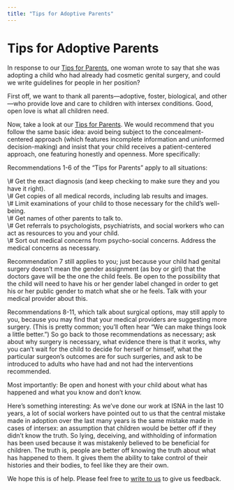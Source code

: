 ```yaml
---
title: "Tips for Adoptive Parents"
---
```


# Tips for Adoptive Parents

<p>In response to our <a href="/articles/tips%5C_for%5C_parents">Tips for Parents</a>, one woman wrote to say that she was adopting a child who had already had cosmetic genital surgery, and could we write guidelines for people in her position?  </p>

<p>First off, we want to thank all parents&#8212;adoptive, foster, biological, and other&#8212;who provide love and care to children with intersex conditions. Good, open love is what all children need.  </p>

<p>Now, take a look at our <a href="/articles/tips%5C_for%5C_parents">Tips for Parents</a>. We would recommend that you follow the same basic idea: avoid being subject to the concealment-centered approach (which features incomplete information and uninformed decision-making) and insist that your child receives a patient-centered approach, one featuring honestly and openness. More specifically:  </p>

<p>Recommendations 1-6 of the &#8220;Tips for Parents&#8221; apply to all situations:  </p>

<p>\# Get the exact diagnosis (and keep checking to make sure they and you have it right).  <br />
\# Get copies of all medical records, including lab results and images.  <br />
\# Limit examinations of your child to those necessary for the child&#8217;s well-being.  <br />
\# Get names of other parents to talk to.  <br />
\# Get referrals to psychologists, psychiatrists, and social workers who can act as resources to you and your child.  <br />
\# Sort out medical concerns from psycho-social concerns. Address the medical concerns as necessary.  </p>

<p>Recommendation 7 still applies to you; just because your child had genital surgery doesn&#8217;t mean the gender assignment (as boy or girl) that the doctors gave will be the one the child feels. Be open to the possibility that the child will need to have his or her gender label changed in order to get his or her public gender to match what she or he feels. Talk with your medical provider about this.  </p>

<p>Recommendations 8-11, which talk about surgical options, may still apply to you, because you may find that your medical providers are suggesting more surgery. (This is pretty common; you&#8217;ll often hear &#8220;We can make things look a little better.&#8221;) So go back to those recommendations as necessary; ask about why surgery is necessary, what evidence there is that it works, why you can&#8217;t wait for the child to decide for herself or himself, what the particular surgeon&#8217;s outcomes are for such surgeries, and ask to be introduced to adults who have had and not had the interventions recommended.  </p>

<p>Most importantly: Be open and honest with your child about what has happened and what you know and don&#8217;t know.  </p>

<p>Here&#8217;s something interesting: As we&#8217;ve done our work at <span class="caps">ISNA</span> in the last 10 years, a lot of social workers have pointed out to us that the central mistake made in adoption over the last many years is the same mistake made in cases of intersex: an assumption that children would be better off if they didn&#8217;t know the truth. So lying, deceiving, and withholding of information has been used because it was mistakenly believed to be beneficial for children. The truth is, people are better off knowing the truth about what has happened to them. It gives them the ability to take control of their histories and their bodies, to feel like they are their own.  </p>

<p>We hope this is of help. Please feel free to <a href="/contact/email">write to us</a> to give us feedback.</p>
